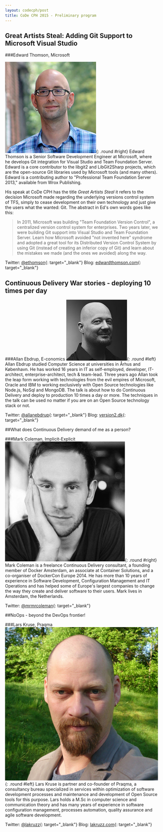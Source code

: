 ```yaml
---
layout: codecph/post
title: CoDe CPH 2015 - Preliminary program
---
```


## Great Artists Steal: Adding Git Support to Microsoft Visual Studio

###Edward Thomson, Microsoft

![Edward Thomson](/cph15/images/speakers/ethomson.jpg){: .round #right} Edward Thomson is a Senior Software Development Engineer at Microsoft, where he develops Git integration for Visual Studio and Team Foundation Server. Edward is a core contributor to the libgit2 and LibGit2Sharp projects, which are the open-source Git libraries used by Microsoft tools (and many others). Edward is a contributing author to "Professional Team Foundation Server 2013," available from Wrox Publishing.

His speak at CoDe CPH has the title _Great Artists Steal_ it refers to the decision Microsoft made regarding the underlying versions control system of TFS, simply to cease development on their own technology and just give the users what the wanted: Git. The abstract in Ed's own words goes like this: 

>In 2011, Microsoft was building "Team Foundation Version Control", a centralized version control system for enterprises.  Two years later, we were building Git support into Visual Studio and Team Foundation Server.  Learn how Microsoft avoided "not invented here" syndrome and adopted a great tool for its Distributed Version Control System by using Git (instead of creating an inferior copy of Git) and learn about the mistakes we made (and the ones we avoided) along the way.

Twitter: [@ethomson](http://twitter.com/ethomson){: target="\_blank"}
Blog: [edwardthomson.com](http://edwardthomson.com){: target="\_blank"}

## Continuous Delivery War stories - deploying 10 times per day

###Allan Ebdrup, E-conomics
![Allan Ebdrup](/cph15/images/speakers/eebdrup.jpg){: .round #left} Allan Ebdrup studied Computer Science at universities in Århus and København.
He has worked 16 years in IT as self-employed, developer, IT-architect, enterprise-architect, tech & team-lead.
Three years ago Allan took the leap form working with technologies from the evil empires of Microsoft, Oracle and IBM to working exclusively with Open Source technologies like Node.js, NoSql and MongoDB.
The talk is about how to do Continuous Delivery and deploy to production 10 times a day or more. The techniques in the talk can be used no matter if you are on an Open Source technology stack or not.

Twitter: [@allanebdrup](http://twitter.com/allanebdrup){: target="\_blank"}
Blog: [version2.dk](http://www.version2.dk/blogs/allanebdrup){: target="\_blank"}

##What does Continuous Delivery demand of me as a person?

###Mark Coleman, Implicit-Explicit
![Mark Coleman](/cph15/images/speakers/mcoleman.jpg){: .round #right} Mark Coleman is a freelance Continuous Delivery consultant, a founding member of Docker Amsterdam, an associate at Container Solutions, and a co-organiser of DockerCon Europe 2014. He has more than 10 years of experience in Software Development, Configuration Management and IT Operations and has helped some of Europe's largest companies to change the way they create and deliver software to their users. Mark lives in Amsterdam, the Netherlands.

Twitter: [@mrmrcoleman](https://twitter.com/mrmrcoleman){: target="\_blank"}

##NoOps - beyond the DevOps frontier!

###Lars Kruse, Praqma
![Lars Kruse](/cph15/images/speakers/lkruse.jpg){: .round #left} Lars Kruse is partner and co-founder of Praqma, a consultancy bureau specialized in services within optimization of software development processes and maintenance and development of Open Source tools for this purpose. Lars holds a M.Sc in computer science and communication theory and has many years of experience in software configuration management, processes automation, quality assurance and agile software development.

Twitter: [@lakruzz](https://twitter.com/lakruzz){: target="\_blank"}
Blog: [lakruzz.com](http://www.lakruzz.com){: target="\_blank"}
